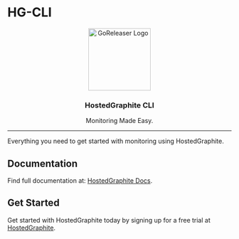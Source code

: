 # HG-CLI

<p align="center">
  <img alt="GoReleaser Logo" src="https://avatars2.githubusercontent.com/u/1907637?v=3&s=200" height="140" />
  <h3 align="center">HostedGraphite CLI</h3>
  <p align="center">Monitoring Made Easy.</p>
</p>

---

Everything you need to get started with monitoring using HostedGraphite.

## Documentation

Find full documentation at: [HostedGraphite Docs](https://docs.hostedgraphite.com/).

## Get Started

Get started with HostedGraphite today by signing up for a free trial at [HostedGraphite](https://www.hostedgraphite.com/signup).

